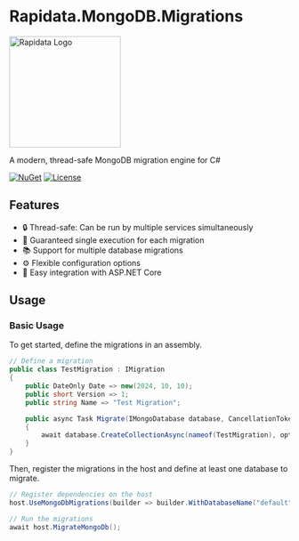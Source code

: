 # Rapidata.MongoDB.Migrations

<img src="https://app.rapidata.ai/rapidata.svg" alt="Rapidata Logo" width="200" height="auto">

A modern, thread-safe MongoDB migration engine for C#

[![NuGet](https://img.shields.io/nuget/v/Rapidata.MongoDB.Migrations.svg)](https://www.nuget.org/packages/Rapidata.MongoDB.Migrations/)
[![License](https://img.shields.io/badge/license-MIT-blue.svg)](LICENSE)

## Features

- 🔒 Thread-safe: Can be run by multiple services simultaneously
- 🔄 Guaranteed single execution for each migration
- 📚 Support for multiple database migrations
- ⚙️ Flexible configuration options
- 🚀 Easy integration with ASP.NET Core

## Usage


### Basic Usage

To get started, define the migrations in an assembly.

```csharp
// Define a migration
public class TestMigration : IMigration
{
    public DateOnly Date => new(2024, 10, 10);
    public short Version => 1;
    public string Name => "Test Migration";

    public async Task Migrate(IMongoDatabase database, CancellationToken cancellationToken)
    {
        await database.CreateCollectionAsync(nameof(TestMigration), options: null, cancellationToken);
    }
}
```

Then, register the migrations in the host and define at least one database to migrate.

```csharp
// Register dependencies on the host
host.UseMongoDbMigrations(builder => builder.WithDatabaseName("default").WithMigrationAssemblies(typeof(TestMigration).Assembly));
```

```csharp
// Run the migrations
await host.MigrateMongoDb();
```
